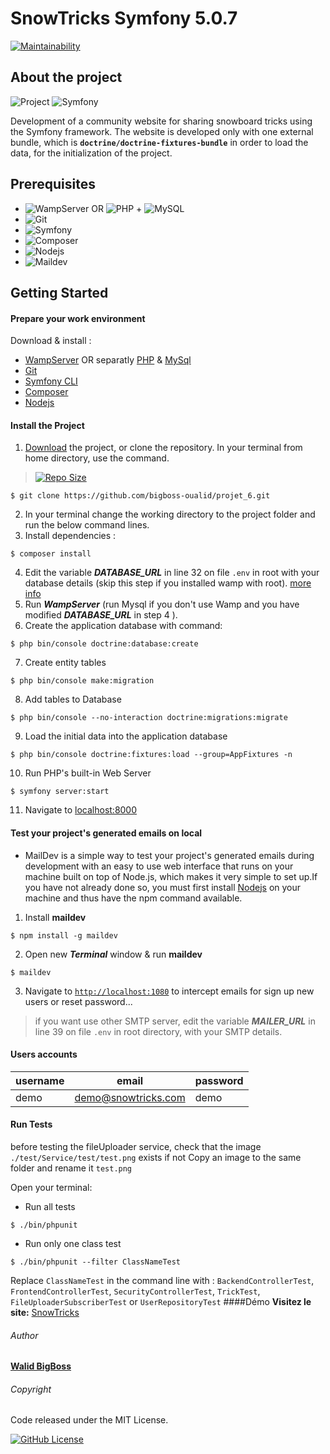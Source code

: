 # SnowTricks Symfony 5.0.7

[![Maintainability](https://api.codeclimate.com/v1/badges/a744ca7deb74463ec50a/maintainability)](https://codeclimate.com/github/bigboss-oualid/projet_6/maintainability)

## About the project

![Project](https://img.shields.io/badge/Project-6-blue.svg)
![Symfony](https://img.shields.io/badge/Symfony-v5.0.7-Lime.svg)

Development of a community website for sharing snowboard tricks using the Symfony framework. The website is developed only with one external bundle, which is **```doctrine/doctrine-fixtures-bundle```** in order to load the data, for the initialization of the project.

## Prerequisites

* ![WampServer](https://img.shields.io/badge/WampServer-v3.2.0-DeepPink.svg) OR ![PHP](https://img.shields.io/badge/PHP-v7.4.7-SlateBlue.svg) + ![MySQL](https://img.shields.io/badge/MySQL-v8.0.19-Goldenrod.svg)
* ![Git](https://img.shields.io/badge/Git-v2.26.2-OrangeRed.svg)
* ![Symfony](https://img.shields.io/badge/Symfony-v5.0.7-Lime.svg)
* ![Composer](https://img.shields.io/badge/Composer-v1.10.6-SaddleBrown.svg)
* ![Nodejs](https://img.shields.io/badge/Nodejs-v14.4.0-DarkGreen.svg)
* ![Maildev](https://img.shields.io/badge/Maildev-v1.1.0-DeepSkyBlue.svg)
## Getting Started
#### Prepare your work environment
Download & install :
- [WampServer](https://www.wampserver.com/) OR separatly [PHP](https://www.php.net/manual/fr/install.php) & [MySql](https://dev.mysql.com/downloads/mysql/#downloads)
- [Git](https://git-scm.com/download)
- [Symfony CLI](https://symfony.com/download)
- [Composer](https://getcomposer.org/download/)
- [Nodejs](https://nodejs.org/fr/)

#### Install the Project
1. [Download](https://codeload.github.com/bigboss-oualid/projet_6/zip/master) the project, or clone the repository. In your terminal from home directory, use the command.
> [![Repo Size](https://img.shields.io/github/repo-size/bigboss-oualid/projet_6?label=Repo+Size)](https://github.com/bigboss-oualid/projet_6/tree/master)
```shell
$ git clone https://github.com/bigboss-oualid/projet_6.git
```
2. In your terminal change the working directory to the project folder and run the below command lines.
3. Install dependencies :
```shell 
$ composer install
```
4. Edit the variable ***DATABASE_URL*** in line 32 on file ```.env``` in root with your database details (skip this step if you installed wamp with root). [more info](https://symfony.com/doc/current/doctrine.html#configuring-the-database)
5. Run ***WampServer*** (run Mysql if you don't use Wamp and you have modified ***DATABASE_URL*** in step 4 ).
6. Create the application database with command: 
```shell 
$ php bin/console doctrine:database:create
```
7. Create entity tables
```shell
$ php bin/console make:migration
```
8. Add tables to Database 
```shell 
$ php bin/console --no-interaction doctrine:migrations:migrate
```
9. Load the initial data into the application database
```shell 
$ php bin/console doctrine:fixtures:load --group=AppFixtures -n
```
10. Run PHP's built-in Web Server 
```shell 
$ symfony server:start
```
11. Navigate to [localhost:8000](http://localhost:8000) 

#### Test your project's generated emails on local
* MailDev is a simple way to test your project's generated emails during development with an easy to use web interface that runs on your machine built on top of Node.js, which makes it very simple to set up.If you have not already done so, you must first install [Nodejs](https://nodejs.org/fr/) on your machine and thus have the npm command available.

1. Install **maildev**
```shell 
$ npm install -g maildev
```
2. Open new ***Terminal*** window & run **maildev** 
```shell 
$ maildev
```
3. Navigate to [```http://localhost:1080```](http://localhost:1080) to intercept emails for sign up new users or reset password...

> if you want use other SMTP server, edit the variable ***MAILER_URL*** in line 39 on file ```.env``` in root directory, with your SMTP details. 

#### Users accounts
username | email | password
---- | ----- | --------
demo| demo@snowtricks.com | demo  
 
#### Run Tests
before testing the fileUploader service, check that the image `./test/Service/test/test.png` exists if not Copy an image to the same folder and rename it `test.png`

Open your terminal:

* Run all tests 
```shell
$ ./bin/phpunit
```
* Run only one class test
```shell
$ ./bin/phpunit --filter ClassNameTest
```
Replace ``ClassNameTest`` in the command line with :
`BackendControllerTest`, `FrontendControllerTest`, `SecurityControllerTest`, `TrickTest`, `FileUploaderSubscriberTest` or `UserRepositoryTest`
####Démo
**Visitez le site:**  [SnowTricks](https://snowtricks.it-bigboss.de/ "Jimmy Sweat")

 
###### Author
[**Walid BigBoss**](https://it-bigboss.de)

###### Copyright

Code released under the MIT License.

[![GitHub License](https://img.shields.io/github/license/bigboss-oualid/projet_6.svg?label=License)](https://github.com/bigboss-oualid/projet_6/blob/master/LICENSE.md)

 